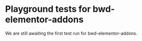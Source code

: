 # Playground tests for bwd-elementor-addons
We are still awaiting the first test run for bwd-elementor-addons.
